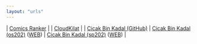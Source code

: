 ```yaml
---
layout: "urls"
---
```


| [Comics Ranker](https://www.ranker.com/list/best-comic-strips-ever/ranker-comics/) |
| [CloudKilat](https://portal.cloudkilat.com/) |
| [Cicak Bin Kadal (GitHub)](https://github.com/cbkadal) | [Cicak Bin Kadal (os202)](https://github.com/cbkadal/os202) ([WEB](https://cbkadal.github.io/os202/)) | [Cicak Bin Kadal (sp202)](https://github.com/cbkadal/sp202) ([WEB](https://cbkadal.github.io/sp202/)) |


